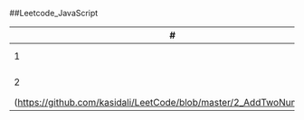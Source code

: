 ##Leetcode_JavaScript

|#     | Title | Solution | Difficulty |
| ---- | ----- | -------- | ---------- |
| 1 | [Two Sum](https://leetcode.com/problems/two-sum/)|[JavaScript](https://github.com/kasidali/LeetCode/blob/master/1_TwoSum.js) | Easy |
| 2 | [Add Two Numbers](https://leetcode.com/problems/add-two-numbers/) | [JavaScript]
(https://github.com/kasidali/LeetCode/blob/master/2_AddTwoNumbers.js) | Medium |
